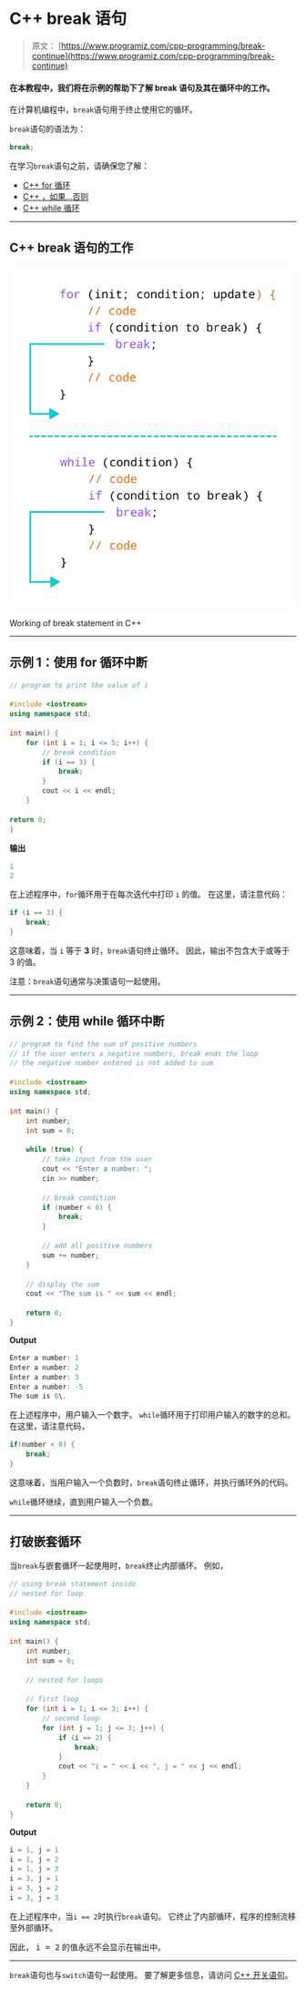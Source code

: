 # C++ break 语句

> 原文： [https://www.programiz.com/cpp-programming/break-continue](https://www.programiz.com/cpp-programming/break-continue)

#### 在本教程中，我们将在示例的帮助下了解 break 语句及其在循环中的工作。

在计算机编程中，`break`语句用于终止使用它的循环。

`break`语句的语法为：

```cpp
break;
```

在学习`break`语句之前，请确保您了解：

*   [C++ for 循环](/cpp-programming/for-loop "C++ for loop")
*   [C++ ，如果...否则](/cpp-programming/for-loop "C++ if...else")
*   [C++ while 循环](/cpp-programming/do-while-loop "C++ while loop")

* * *

## C++ break 语句的工作

![Working of C++ break Statement](img/e34ec524467bae5f63fe90112095f836.png "Working of break statement in C++")

Working of break statement in C++



* * *

## 示例 1：使用 for 循环中断

```cpp
// program to print the value of i

#include <iostream>
using namespace std;

int main() {
    for (int i = 1; i <= 5; i++) {
        // break condition     
        if (i == 3) {
            break;
        }
        cout << i << endl;
    }

return 0;
}
```

**输出**

```cpp
1
2
```

在上述程序中，`for`循环用于在每次迭代中打印 `i` 的值。 在这里，请注意代码：

```cpp
if (i == 3) {
    break;
}
```

这意味着，当 `i` 等于 **3** 时，`break`语句终止循环。 因此，输出不包含大于或等于 3 的值。

注意：`break`语句通常与决策语句一起使用。

* * *

## 示例 2：使用 while 循环中断

```cpp
// program to find the sum of positive numbers
// if the user enters a negative numbers, break ends the loop
// the negative number entered is not added to sum

#include <iostream>
using namespace std;

int main() {
    int number;
    int sum = 0;

    while (true) {
        // take input from the user
        cout << "Enter a number: ";
        cin >> number;

        // break condition
        if (number < 0) {
            break;
        }

        // add all positive numbers
        sum += number;
    }

    // display the sum
    cout << "The sum is " << sum << endl;

    return 0;
}
```

**Output**

```cpp
Enter a number: 1
Enter a number: 2
Enter a number: 3
Enter a number: -5
The sum is 6\. 
```

在上述程序中，用户输入一个数字。 `while`循环用于打印用户输入的数字的总和。 在这里，请注意代码，

```cpp
if(number < 0) {
    break;
}
```

这意味着，当用户输入一个负数时，`break`语句终止循环，并执行循环外的代码。

`while`循环继续，直到用户输入一个负数。

* * *

## 打破嵌套循环

当`break`与嵌套循环一起使用时，`break`终止内部循环。 例如，

```cpp
// using break statement inside
// nested for loop

#include <iostream>
using namespace std;

int main() {
    int number;
    int sum = 0;

    // nested for loops

    // first loop
    for (int i = 1; i <= 3; i++) {
        // second loop
        for (int j = 1; j <= 3; j++) {
            if (i == 2) {
                break;
            }
            cout << "i = " << i << ", j = " << j << endl;
        }
    }

    return 0;
}
```

**Output**

```cpp
i = 1, j = 1
i = 1, j = 2
i = 1, j = 3
i = 3, j = 1
i = 3, j = 2
i = 3, j = 3
```

在上述程序中，当`i == 2`时执行`break`语句。 它终止了内部循环，程序的控制流移至外部循环。

因此， <samp>i = 2</samp> 的值永远不会显示在输出中。

* * *

`break`语句也与`switch`语句一起使用。 要了解更多信息，请访问 [C++ 开关语句](/cpp-programming/switch-case "C++ switch statement")。